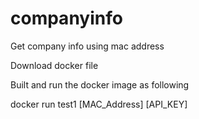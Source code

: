 # companyinfo
Get company info using mac address


Download docker file


Built and run the docker image as following


docker run test1 [MAC_Address] [API_KEY]
